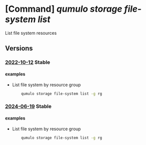 # [Command] _qumulo storage file-system list_

List file system resources

## Versions

### [2022-10-12](/Resources/mgmt-plane/L3N1YnNjcmlwdGlvbnMve30vcHJvdmlkZXJzL3F1bXVsby5zdG9yYWdlL2ZpbGVzeXN0ZW1z/2022-10-12.xml) **Stable**

<!-- mgmt-plane /subscriptions/{}/providers/qumulo.storage/filesystems 2022-10-12 -->
<!-- mgmt-plane /subscriptions/{}/resourcegroups/{}/providers/qumulo.storage/filesystems 2022-10-12 -->

#### examples

- List file system by resource group
    ```bash
        qumulo storage file-system list -g rg
    ```

### [2024-06-19](/Resources/mgmt-plane/L3N1YnNjcmlwdGlvbnMve30vcHJvdmlkZXJzL3F1bXVsby5zdG9yYWdlL2ZpbGVzeXN0ZW1z/2024-06-19.xml) **Stable**

<!-- mgmt-plane /subscriptions/{}/providers/qumulo.storage/filesystems 2024-06-19 -->
<!-- mgmt-plane /subscriptions/{}/resourcegroups/{}/providers/qumulo.storage/filesystems 2024-06-19 -->

#### examples

- List file system by resource group
    ```bash
        qumulo storage file-system list -g rg
    ```
